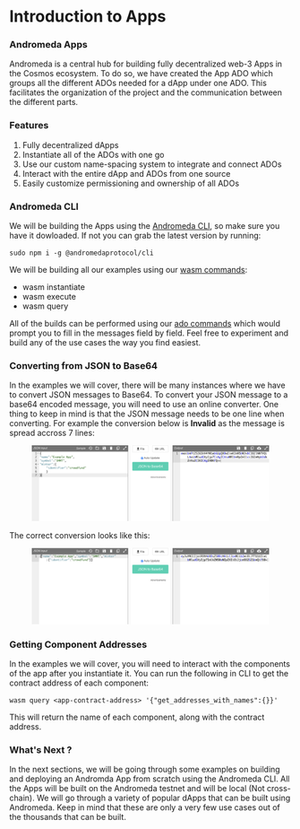 # Introduction to Apps

### Andromeda Apps

Andromeda is a central hub for building fully decentralized web-3 Apps in the Cosmos ecosystem. To do so, we have created the App ADO which groups all the different ADOs needed for a dApp under one ADO. This facilitates the organization of the project and the communication between the different parts.&#x20;

### Features

1. Fully decentralized dApps
2. Instantiate all of the ADOs with one go
3. Use our custom name-spacing system to integrate and connect ADOs
4. Interact with the entire dApp and ADOs from one source
5. Easily customize permissioning and ownership of all ADOs

### Andromeda CLI

We will be building the Apps using the [Andromeda CLI](broken-reference), so make sure you have it dowloaded. If not you can grab the latest version by running:

```
sudo npm i -g @andromedaprotocol/cli
```

We will be building all our examples using our [wasm commands](../andromeda-cli/wasm.md):

* wasm instantiate
* wasm execute
* wasm query

All of the builds can be performed using our [ado commands](../andromeda-cli/ado.md) which would prompt you to fill in the messages field by field. Feel free to experiment and build any of the use cases the way you find easiest.&#x20;

### Converting from JSON to Base64

In the examples we will cover, there will be many instances where we have to convert JSON messages to Base64. To convert your JSON message to a base64 encoded message, you will need to use an online converter. One thing to keep in mind is that the JSON message needs to be one line when converting. For example the conversion below is **Invalid** as the message is spread accross 7 lines:

<figure><img src="../.gitbook/assets/Screen Shot 2023-06-15 at 6.36.00 PM.png" alt=""><figcaption></figcaption></figure>

The correct conversion looks like this:

<figure><img src="../.gitbook/assets/Screen Shot 2023-06-15 at 6.38.13 PM.png" alt=""><figcaption></figcaption></figure>

### Getting Component Addresses

In the examples we will cover, you will need to interact with the components of the app after you instantiate it. You can run the following in CLI to get the contract address of each component:

```
wasm query <app-contract-address> '{"get_addresses_with_names":{}}'
```

This will return the name of each component, along with the contract address.

### What's Next ?

In the next sections, we will be going through some examples on building and deploying an Andromda App from scratch using the Andromeda CLI. All the Apps will be built on the Andromeda testnet and will be local (Not cross-chain). We will go through a variety of popular dApps that can be built using Andromeda. Keep in mind that these are only a very few use cases out of the thousands that can be built.&#x20;

